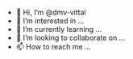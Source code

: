 - 👋 Hi, I’m @dmv-vittal
- 👀 I’m interested in ...
- 🌱 I’m currently learning ...
- 💞️ I’m looking to collaborate on ...
- 📫 How to reach me ...

<!---
dmv-vittal/dmv-vittal is a ✨ special ✨ repository because its `README.md` (this file) appears on your GitHub profile.
You can click the Preview link to take a look at your changes.
--->
